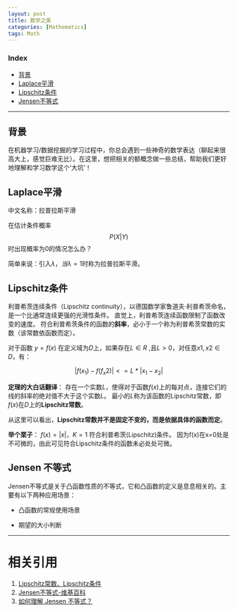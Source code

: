 ```yaml
---
layout: post
title: 数学之美
categories: [Mathematics]
tags: Math
---
```


### Index
<!-- TOC -->
- [背景](#背景)
- [Laplace平滑](#Laplace平滑)
- [Lipschitz条件](#Lipschitz条件)
- [Jensen不等式](#Jensen不等式)
<!-- /TOC -->

---
## 背景
在机器学习/数据挖掘的学习过程中，你总会遇到一些神奇的数学表达（聊起来很高大上，感觉巨难无比）。在这里，想把相关的额概念做一些总结，帮助我们更好地理解和学习数学这个‘大坑’！


## Laplace平滑
中文名称：拉普拉斯平滑

在估计条件概率$$P(X|Y)$$时出现概率为0的情况怎么办？

简单来说：引入$λ，当λ=1$时称为拉普拉斯平滑。


## Lipschitz条件
利普希茨连续条件（Lipschitz continuity），以德国数学家鲁道夫·利普希茨命名，是一个比通常连续更强的光滑性条件。
直觉上，利普希茨连续函数限制了函数改变的速度。
符合利普希茨条件的函数的**斜率**，必小于一个称为利普希茨常数的实数（该常数依函数而定）。

对于函数 $y=f(x)$ 在定义域为$D$上，如果存在$L∈R$ ,且$L>0$，对任意$x1,x2∈D$，有： 

$$
\begin{equation}
   |f(x_1)-f(f_x2)| <= L*|x_1-x_2|
\end{equation}
$$

**定理的大白话翻译**：
存在一个实数$L$，使得对于函数$f(x)$上的每对点，连接它们的线的斜率的绝对值不大于这个实数$L$。
最小的$L$称为该函数的Lipschitz常数，即$f(x)$在$D$上的**Lipschitz常数**。

从这里可以看出，**Lipschitz常数并不是固定不变的，而是依据具体的函数而定**。

**举个栗子**：
$f(x)=|x|，K=1$  符合利普希茨(Lipschitz)条件。
因为f(x)在x=0处是不可微的，由此可见符合Lipschitz条件的函数未必处处可微。 


## Jensen 不等式
Jensen不等式是关于凸函数性质的不等式，它和凸函数的定义是息息相关的。主要有以下两种应用场景：

- 凸函数的常规使用场景

- 期望的大小判断






---
# 相关引用
1. [Lipschitz常数、Lipschitz条件](https://blog.csdn.net/Chaolei3/article/details/81202544)
2. [Jensen不等式-维基百科](https://en.wikipedia.org/wiki/Jensen%27s_inequality)
3. [如何理解 Jensen 不等式？](https://www.zhihu.com/question/53866462)
